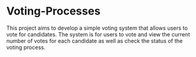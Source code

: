 # Voting-Processes
This project aims to develop a simple voting system that allows users to vote for candidates. The system is for users to vote and view the current number of votes for each candidate as well as check the status of the voting process.
